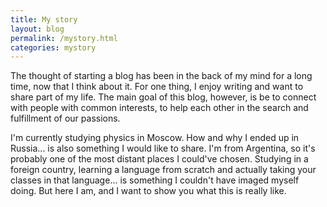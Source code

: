 ```yaml
---
title: My story
layout: blog 
permalink: /mystory.html
categories: mystory
---
```

The thought of starting a blog has been in the back of my mind for a long time, now that I think about it. For one thing, I enjoy writing and want to share part of my life. The main goal of this blog, however, is be to connect with people with common interests, to help each other in the search and fulfillment of our passions.

I'm currently studying physics in Moscow. How and why I ended up in Russia... is also something I would like to share. I'm from Argentina, so it's probably one of the most distant places I could've chosen. Studying in a foreign country, learning a language from scratch and actually taking your classes in that language... is something I couldn't have imaged myself doing. But here I am, and I want to show you what this is really like.
